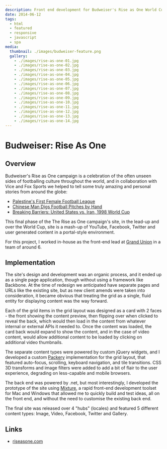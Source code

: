 ```yaml
---
description: Front end development for Budweiser's Rise as One World Cup campaign
date: 2014-06-12
tags:
  - html
  - featured
  - responsive
  - javascript
  - spa
media:
  thumbnail: ./images/budweiser-feature.png
  gallery:
    - ./images/rise-as-one-01.jpg
    - ./images/rise-as-one-02.jpg
    - ./images/rise-as-one-03.jpg
    - ./images/rise-as-one-04.jpg
    - ./images/rise-as-one-05.jpg
    - ./images/rise-as-one-06.jpg
    - ./images/rise-as-one-07.jpg
    - ./images/rise-as-one-08.jpg
    - ./images/rise-as-one-09.jpg
    - ./images/rise-as-one-10.jpg
    - ./images/rise-as-one-11.jpg
    - ./images/rise-as-one-12.jpg
    - ./images/rise-as-one-13.jpg
    - ./images/rise-as-one-14.jpg
---
```


# Budweiser: Rise As One

## Overview

Budweiser's Rise as One campaign is a celebration of the often unseen sides of footballing culture throughout the world, and in collaboration with Vice and Fox Sports we helped to tell some truly amazing and personal stories from around the globe:

- [Palestine's First Female Football League](https://www.youtube.com/watch?v=Y5Zp55tEAa4)
- [Chinese Man Digs Football Pitches by Hand](https://www.youtube.com/watch?v=o2SIaOE74CY)
- [Breaking Barriers: United States vs. Iran, 1998 World Cup](http://www.riseasone.com/en/us#!/en/us/Detail/63308)

This final phase of the The Rise as One campaign's site, in the lead-up and over the World Cup, site is a mash-up of YouTube, Facebook, Twitter and user generated content in a portal-style environment.

For this project, I worked in-house as the front-end lead at [Grand Union](http://www.thegrandunion.com/) in a team of around 6.

## Implementation

The site's design and development was an organic process, and it ended up as a single page application, though without using a framework like Backbone. At the time of redesign we anticipated have separate pages and URLs like the existing site, but as new client amends were taken into consideration, it became obvious that treating the grid as a single, fluid entity for displaying content was the way forward.

Each of the grid items in the grid layout was designed as a card with 2 faces - the front showing the content preview, then flipping over when clicked to reveal the back, which would then load in the content from whatever internal or external APIs it needed to. Once the content was loaded, the card back would expand to show the content, and in the case of video content, would allow additional content to be loaded by clicking on additional video thumbnails.

The separate content types were powered by custom jQuery widgets, and I developed a custom [Packery](packery.metafizzy.co) implementation for the grid layout, that featured auto-focus, scrolling, keyboard navigation, and tile transitions. CSS 3D transforms and image filters were added to add a bit of flair to the user experience, degrading on less-capable and mobile browsers.

The back end was powered by .net, but most interestingly, I developed the prototype of the site using [Mixture](http://mixture.io), a rapid front-end development toolset for Mac and Windows that allowed me to quickly build and test ideas, all on the front end, and without the need to customise the existing back end.

The final site was released over 4 "hubs" (locales) and featured 5 different content types: Image, Video, Facebook, Twitter and Gallery.

## Links

- [riseasone.com](http://riseasone.com)
